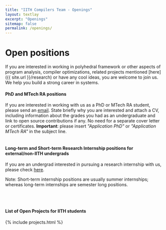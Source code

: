 ```yaml
---
title: "IITH Compilers Team - Openings"
layout: textlay
excerpt: "Openings"
sitemap: false
permalink: /openings/
---
```


# Open positions

If you are interested in working in polyhedral framework or other aspects of program analysis, compiler optimizations, related projects mentioned [here]({{ site.url }}/research) or have any cool ideas, you are welcome to join us. We help you build a strong career in systems. 

#### PhD and MTech RA positions
If you are interested in working with us as a PhD or MTech RA student, please send an [email](mailto:ramakrishna@cse.iith.ac.in). State briefly why you are interested and attach a CV, including information about the grades you had as an undergraduate and link to open source contributions if any. No need for a separate cover letter or certificates. **Important**: please insert _"Application PhD"_ or _"Application MTech RA"_ in the subject line.
<br/><br/>

#### Long-term and Short-term Research Internship positions for external/non-IITH undergrads
If you are an undergrad interested in pursuing a research internship with us, please check [here]({{site.url}}/internships).

<!-- If you are an undergrad (preferably, a 3rd/4th year CS student) interested in a research internship, please send an [email](mailto:ramakrishna@cse.iith.ac.in) indicating your interests, relevant grades and your CV. **Important**: please insert _"Application Long-term Internship"_ or _"Application Short-term Internship"_ in the subject line. -->

Note: Short-term internship positions are usually summer internships; whereas long-term internships are semester long positions.

<!-- <figure>
<img src="{{ site.url }}{{ site.baseurl }}/images/picpic/groupPic-1.jpg" width="95%">
</figure>  -->
<br/><br/>

#### List of Open Projects for IITH students
<!-- <iframe src="https://docs.google.com/document/d/e/2PACX-1vR9uSQTlAG-Mb5bkHfmUh84tAZA1o82WjLyBinTXd7MLHsqCv1UWoJVSocfvfzUgONf2sWiojChLmIM/pub?embedded=true" width="100%" height=1000></iframe> -->
{% include projects.html %}